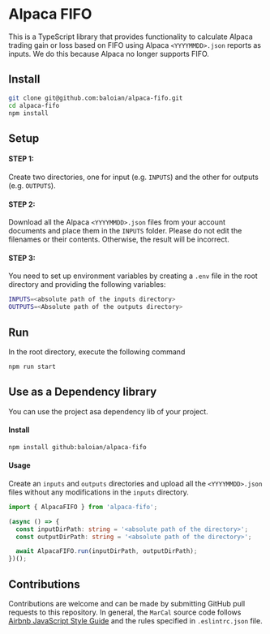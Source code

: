 # Alpaca FIFO
This is a TypeScript library that provides functionality to calculate Alpaca trading gain or loss based on FIFO using Alpaca `<YYYYMMDD>.json`
reports as inputs. We do this because Alpaca no longer supports FIFO.

## Install
```bash
git clone git@github.com:baloian/alpaca-fifo.git
cd alpaca-fifo
npm install
```

## Setup
#### STEP 1:
Create two directories, one for input (e.g. `INPUTS`) and the other for outputs (e.g. `OUTPUTS`).

#### STEP 2:
Download all the Alpaca `<YYYYMMDD>.json` files from your account documents and place them in the `INPUTS` folder. Please do not edit
the filenames or their contents. Otherwise, the result will be incorrect.


#### STEP 3:
You need to set up environment variables by creating a `.env` file in the root directory and providing the following variables:
```bash
INPUTS=<absolute path of the inputs directory>
OUTPUTS=<Absolute path of the outputs directory>
```

## Run
In the root directory, execute the following command
```bash
npm run start
```


## Use as a Dependency library
You can use the project asa  dependency lib of your project.

#### Install
```bash
npm install github:baloian/alpaca-fifo
```

#### Usage
Create an `inputs` and `outputs` directories and upload all the `<YYYYMMDD>.json` files without any modifications in the `inputs` directory.
```typescript
import { AlpacaFIFO } from 'alpaca-fifo';

(async () => {
  const inputDirPath: string = '<absolute path of the directory>';
  const outputDirPath: string = '<absolute path of the directory>';

  await AlpacaFIFO.run(inputDirPath, outputDirPath);
})();
```

## Contributions
Contributions are welcome and can be made by submitting GitHub pull requests
to this repository. In general, the `MarCal` source code follows
[Airbnb JavaScript Style Guide](https://github.com/airbnb/javascript) and the
rules specified in `.eslintrc.json` file.

